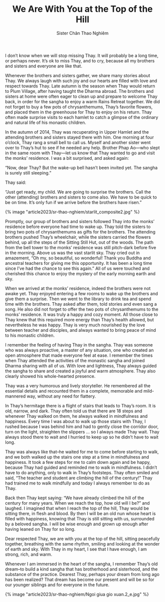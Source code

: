 ﻿---
title: We Are With You at the Top of the Hill
author: Sister Chân Thao Nghiêm
---

I don’t know when we will stop missing Thay. It will probably be a long time, or perhaps never. It’s ok to miss Thay, and to cry, because all my brothers and sisters and everyone are like that.

Whenever the brothers and sisters gather, we share many stories about Thay. We always laugh with such joy and our hearts are filled with love and respect towards Thay. Late autumn is the season when Thay would return to Plum Village, after having taught the Dharma abroad. The brothers and sisters at home were often eager to clean up and prepare to welcome Thay back, in order for the sangha to enjoy a warm Rains Retreat together. We did not forget to buy a few pots of chrysanthemums, Thay’s favorite flowers, and placed them in the greenhouse for Thay to enjoy on his return. Thay often made surprise visits to each hamlet to catch a glimpse of the ordinary and natural life of his monastic children.

In the autumn of 2014, Thay was recuperating in Upper Hamlet and the attending brothers and sisters stayed there with him. One morning at four o’clock, Thay rang a small bell to call us. Myself and another sister went over to Thay’s hut to see if he needed any help. Brother Phap Ao—who slept in the same room with Thay—let us know that Thay wanted to go and visit the monks’ residence. I was a bit surprised, and asked again:

“Now, dear Thay? But the wake-up bell hasn’t been invited yet. The sangha is surely still sleeping.”

<p class="noIndent">Thay said:</p>

“Just get ready, my child. We are going to surprise the brothers. Call the other (attending) brothers and sisters to come also. We have to be quick to be on time. It’s only fun if we arrive before the brothers have risen.”

{% image "article2023/sr-thao-nghiem/starlit_composite2.jpg" %}

Promptly, our group of brothers and sisters followed Thay into the monks’ residence before everyone had time to wake up. Thay told the sisters to bring two pots of chrysanthemums as gifts for the brothers. The attending brothers pushed Thay’s wheelchair, while the sisters carried the flowers behind, up all the steps of the Sitting Still Hut, out of the woods. The path from the bell tower to the monks’ residence was still pitch-dark before five in the morning. Above us was the vast starlit sky. Thay cried out in amazement, “Oh my, so beautiful, so wonderful! Thank you Buddha and ancestral teachers for giving me this opportunity. It has been a long time since I’ve had the chance to see this again.” All of us were touched and cherished this chance to enjoy the mystery of the early morning earth and sky. 

When we arrived at the monks’ residence, indeed the brothers were not awake yet. Thay enjoyed entering a few rooms to wake up the brothers and give them a surprise. Then we went to the library to drink tea and spend time with the brothers. Thay asked after them, told stories and even sang a song. He also did not forget to offer the two pots of chrysanthemums to the monks’ residence. It was truly a happy and cozy moment. All those close to Thay knew that this required more energy than Thay’s health allowed, but nevertheless he was happy. Thay is very much nourished by the love between teacher and disciples, and always wanted to bring peace of mind to his monastic children.

I remember the feeling of having Thay in the sangha. Thay was someone who was always proactive, a master of any situation, one who created an open atmosphere that made everyone feel at ease. I remember the times when Thay attended the activities of the monastic sangha and joined Dharma sharing with all of us. With love and lightness, Thay always guided the sangha to share and created a joyful and warm atmosphere. Thay also clearly showed his whole-hearted presence. 

Thay was a very humorous and lively storyteller. He remembered all the essential details and recounted them in a complete, memorable and mild-mannered way, without any need for flattery.

In Thay’s hermitage there is a flight of stairs that leads to Thay’s room. It is old, narrow, and dark. Thay often told us that there are 18 steps and whenever Thay walked on them, he always walked in mindfulness and happiness. Every time I was about to walk up those stairs with Thay, I rushed because I was behind him and had to gently close the corridor door, turn on the light, straighten the slippers … so I always made Thay wait. Thay always stood there to wait and I hurried to keep up so he didn’t have to wait long. 

Thay was always like that–he waited for me to come before starting to walk, and we both walked up the stairs one step at a time in mindfulness and happiness. It took a few steps for me to calm down again and be happy, because Thay had guided and reminded me to walk in mindfulness. I didn’t have to do anything, only to walk in Thay’s footsteps. Thay often smiled and said, “The teacher and student are climbing the hill of the century!” Thay had trained me to walk mindfully and today I always remember to do as Thay. 

Back then Thay kept saying: “We have already climbed the hill of the century for many years. When we reach the top, how old will I be?” and laughed. I imagined that when I reach the top of the hill, Thay would be sitting there, in flesh and blood. By then I will be an old nun whose heart is filled with happiness, knowing that Thay is still sitting with us, surrounded by a beloved sangha. I will be wise enough and grown up enough after having leaned on Thay for so long.

Dear respected Thay, we are with you at the top of the hill, sitting peacefully together, breathing with the same rhythm, smiling and looking at the wonder of earth and sky. With Thay in my heart, I see that I have enough, I am strong, rich, and warm.

Whenever I am immersed in the heart of the sangha, I remember Thay’s old dream–to build a kind sangha that has brotherhood and sisterhood, and the substance of the practice. Dearest Thay, perhaps your dream from long ago has been realized? That dream has become our present and will be so for our younger siblings and for everyone in the future.

<div class="article-end"></div>

{% image "article2023/sr-thao-nghiem/Ngoi giua gio xuan.2_e.jpg" %}
